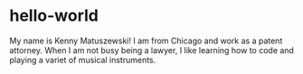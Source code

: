 # hello-world
My name is Kenny Matuszewski! I am from Chicago and work as a patent attorney. When I am not busy being a lawyer, I like learning how to code and playing a variet of musical instruments. 
